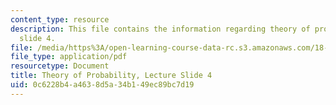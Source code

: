 ```yaml
---
content_type: resource
description: This file contains the information regarding theory of probability, lecture
  slide 4.
file: /media/https%3A/open-learning-course-data-rc.s3.amazonaws.com/18-175-theory-of-probability-spring-2014/0c6228b4a4638d5a34b149ec89bc7d19_MIT18_175S14_Lecture4.pdf
file_type: application/pdf
resourcetype: Document
title: Theory of Probability, Lecture Slide 4
uid: 0c6228b4-a463-8d5a-34b1-49ec89bc7d19
---
```

